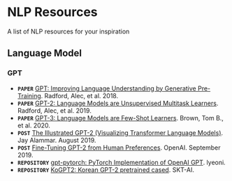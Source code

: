 # NLP Resources
A list of NLP resources for your inspiration

## Language Model

### GPT
- **`PAPER`** [GPT: Improving Language Understanding
by Generative Pre-Training](https://s3-us-west-2.amazonaws.com/openai-assets/research-covers/language-unsupervised/language_understanding_paper.pdf). Radford, Alec, et al. 2018.
- **`PAPER`** [GPT-2: Language Models are Unsupervised Multitask Learners](https://www.ceid.upatras.gr/webpages/faculty/zaro/teaching/alg-ds/PRESENTATIONS/PAPERS/2019-Radford-et-al_Language-Models-Are-Unsupervised-Multitask-%20Learners.pdf). Radford, Alec, et al. 2019.
- **`PAPER`** [GPT-3: Language Models are Few-Shot Learners](https://arxiv.org/abs/2005.14165). Brown, Tom B., et al. 2020.
- **`POST`** [The Illustrated GPT-2 (Visualizing Transformer Language Models)](http://jalammar.github.io/illustrated-gpt2/). Jay Alammar. August 2019.
- **`POST`** [Fine-Tuning GPT-2 from
Human Preferences](https://openai.com/blog/fine-tuning-gpt-2/). OpenAI. September 2019.
- **`REPOSITORY`** [gpt-pytorch: PyTorch Implementation of OpenAI GPT](https://github.com/lyeoni/gpt-pytorch). lyeoni.
- **`REPOSITORY`** [KoGPT2: Korean GPT-2 pretrained cased](https://github.com/SKT-AI/KoGPT2). SKT-AI.